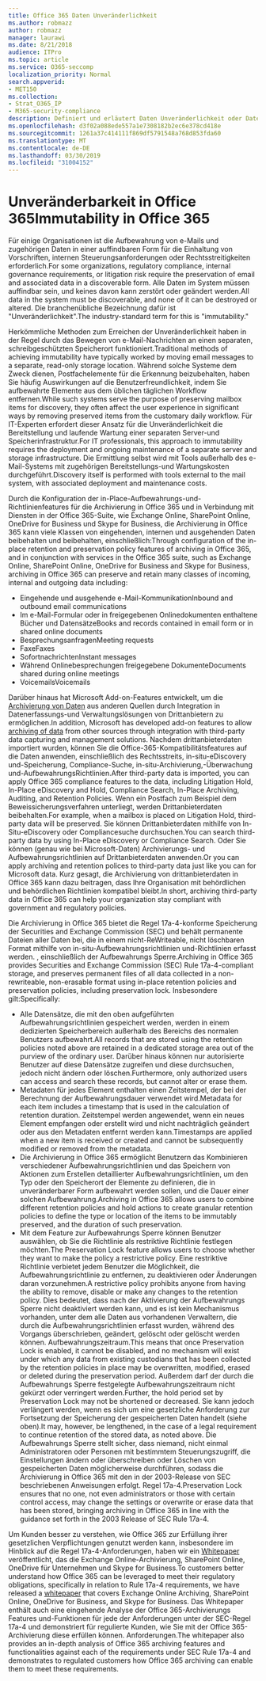 ```yaml
---
title: Office 365 Daten Unveränderlichkeit
ms.author: robmazz
author: robmazz
manager: laurawi
ms.date: 8/21/2018
audience: ITPro
ms.topic: article
ms.service: O365-seccomp
localization_priority: Normal
search.appverid:
- MET150
ms.collection:
- Strat_O365_IP
- M365-security-compliance
description: Definiert und erläutert Daten Unveränderlichkeit oder Daten, die auffindbar und nicht zerstört oder geändert werden müssen.
ms.openlocfilehash: d3f02a088ede557a1e7308182b2ec6e378cd418e
ms.sourcegitcommit: 1261a37c414111f869df5791548a768d853fda60
ms.translationtype: MT
ms.contentlocale: de-DE
ms.lasthandoff: 03/30/2019
ms.locfileid: "31004152"
---
```

# <a name="immutability-in-office-365"></a><span data-ttu-id="53cc5-103">Unveränderbarkeit in Office 365</span><span class="sxs-lookup"><span data-stu-id="53cc5-103">Immutability in Office 365</span></span>
<span data-ttu-id="53cc5-104">Für einige Organisationen ist die Aufbewahrung von e-Mails und zugehörigen Daten in einer auffindbaren Form für die Einhaltung von Vorschriften, internen Steuerungsanforderungen oder Rechtsstreitigkeiten erforderlich.</span><span class="sxs-lookup"><span data-stu-id="53cc5-104">For some organizations, regulatory compliance, internal governance requirements, or litigation risk require the preservation of email and associated data in a discoverable form.</span></span> <span data-ttu-id="53cc5-105">Alle Daten im System müssen auffindbar sein, und keines davon kann zerstört oder geändert werden.</span><span class="sxs-lookup"><span data-stu-id="53cc5-105">All data in the system must be discoverable, and none of it can be destroyed or altered.</span></span> <span data-ttu-id="53cc5-106">Die branchenübliche Bezeichnung dafür ist "Unveränderlichkeit".</span><span class="sxs-lookup"><span data-stu-id="53cc5-106">The industry-standard term for this is "immutability."</span></span> 

<span data-ttu-id="53cc5-107">Herkömmliche Methoden zum Erreichen der Unveränderlichkeit haben in der Regel durch das Bewegen von e-Mail-Nachrichten an einen separaten, schreibgeschützten Speicherort funktioniert.</span><span class="sxs-lookup"><span data-stu-id="53cc5-107">Traditional methods of achieving immutability have typically worked by moving email messages to a separate, read-only storage location.</span></span> <span data-ttu-id="53cc5-108">Während solche Systeme dem Zweck dienen, Postfachelemente für die Erkennung beizubehalten, haben Sie häufig Auswirkungen auf die Benutzerfreundlichkeit, indem Sie aufbewahrte Elemente aus dem üblichen täglichen Workflow entfernen.</span><span class="sxs-lookup"><span data-stu-id="53cc5-108">While such systems serve the purpose of preserving mailbox items for discovery, they often affect the user experience in significant ways by removing preserved items from the customary daily workflow.</span></span> <span data-ttu-id="53cc5-109">Für IT-Experten erfordert dieser Ansatz für die Unveränderlichkeit die Bereitstellung und laufende Wartung einer separaten Server-und Speicherinfrastruktur.</span><span class="sxs-lookup"><span data-stu-id="53cc5-109">For IT professionals, this approach to immutability requires the deployment and ongoing maintenance of a separate server and storage infrastructure.</span></span> <span data-ttu-id="53cc5-110">Die Ermittlung selbst wird mit Tools außerhalb des e-Mail-Systems mit zugehörigen Bereitstellungs-und Wartungskosten durchgeführt.</span><span class="sxs-lookup"><span data-stu-id="53cc5-110">Discovery itself is performed with tools external to the mail system, with associated deployment and maintenance costs.</span></span>

<span data-ttu-id="53cc5-111">Durch die Konfiguration der in-Place-Aufbewahrungs-und-Richtlinienfeatures für die Archivierung in Office 365 und in Verbindung mit Diensten in der Office 365-Suite, wie Exchange Online, SharePoint Online, OneDrive for Business und Skype for Business, die Archivierung in Office 365 kann viele Klassen von eingehenden, internen und ausgehenden Daten beibehalten und beibehalten, einschließlich:</span><span class="sxs-lookup"><span data-stu-id="53cc5-111">Through configuration of the in-place retention and preservation policy features of archiving in Office 365, and in conjunction with services in the Office 365 suite, such as Exchange Online, SharePoint Online, OneDrive for Business and Skype for Business, archiving in Office 365 can preserve and retain many classes of incoming, internal and outgoing data including:</span></span>
- <span data-ttu-id="53cc5-112">Eingehende und ausgehende e-Mail-Kommunikation</span><span class="sxs-lookup"><span data-stu-id="53cc5-112">Inbound and outbound email communications</span></span>
- <span data-ttu-id="53cc5-113">Im e-Mail-Formular oder in freigegebenen Onlinedokumenten enthaltene Bücher und Datensätze</span><span class="sxs-lookup"><span data-stu-id="53cc5-113">Books and records contained in email form or in shared online documents</span></span>
- <span data-ttu-id="53cc5-114">Besprechungsanfragen</span><span class="sxs-lookup"><span data-stu-id="53cc5-114">Meeting requests</span></span>
- <span data-ttu-id="53cc5-115">Faxe</span><span class="sxs-lookup"><span data-stu-id="53cc5-115">Faxes</span></span>
- <span data-ttu-id="53cc5-116">Sofortnachrichten</span><span class="sxs-lookup"><span data-stu-id="53cc5-116">Instant messages</span></span>
- <span data-ttu-id="53cc5-117">Während Onlinebesprechungen freigegebene Dokumente</span><span class="sxs-lookup"><span data-stu-id="53cc5-117">Documents shared during online meetings</span></span>
- <span data-ttu-id="53cc5-118">Voicemails</span><span class="sxs-lookup"><span data-stu-id="53cc5-118">Voicemails</span></span>

<span data-ttu-id="53cc5-119">Darüber hinaus hat Microsoft Add-on-Features entwickelt, um die [Archivierung von Daten](https://support.office.com/article/Archiving-third-party-data-in-Office-365-0ce338d5-3666-4a18-86ab-c6910ff408cc) aus anderen Quellen durch Integration in Datenerfassungs-und Verwaltungslösungen von Drittanbietern zu ermöglichen.</span><span class="sxs-lookup"><span data-stu-id="53cc5-119">In addition, Microsoft has developed add-on features to allow [archiving of data](https://support.office.com/article/Archiving-third-party-data-in-Office-365-0ce338d5-3666-4a18-86ab-c6910ff408cc) from other sources through integration with third-party data capturing and management solutions.</span></span> <span data-ttu-id="53cc5-120">Nachdem drittanbieterdaten importiert wurden, können Sie die Office-365-Kompatibilitätsfeatures auf die Daten anwenden, einschließlich des Rechtsstreits, in-situ-eDiscovery und-Speicherung, Compliance-Suche, in-situ-Archivierung,-Überwachung und-AufbewahrungsRichtlinien.</span><span class="sxs-lookup"><span data-stu-id="53cc5-120">After third-party data is imported, you can apply Office 365 compliance features to the data, including Litigation Hold, In-Place eDiscovery and Hold, Compliance Search, In-Place Archiving, Auditing, and Retention Policies.</span></span> <span data-ttu-id="53cc5-121">Wenn ein Postfach zum Beispiel dem Beweissicherungsverfahren unterliegt, werden Drittanbieterdaten beibehalten.</span><span class="sxs-lookup"><span data-stu-id="53cc5-121">For example, when a mailbox is placed on Litigation Hold, third-party data will be preserved.</span></span> <span data-ttu-id="53cc5-122">Sie können Drittanbieterdaten mithilfe von In-Situ-eDiscovery oder Compliancesuche durchsuchen.</span><span class="sxs-lookup"><span data-stu-id="53cc5-122">You can search third-party data by using In-Place eDiscovery or Compliance Search.</span></span> <span data-ttu-id="53cc5-123">Oder Sie können (genau wie bei Microsoft-Daten) Archivierungs- und Aufbewahrungsrichtlinien auf Drittanbieterdaten anwenden.</span><span class="sxs-lookup"><span data-stu-id="53cc5-123">Or you can apply archiving and retention polices to third-party data just like you can for Microsoft data.</span></span> <span data-ttu-id="53cc5-124">Kurz gesagt, die Archivierung von drittanbieterdaten in Office 365 kann dazu beitragen, dass Ihre Organisation mit behördlichen und behördlichen Richtlinien kompatibel bleibt.</span><span class="sxs-lookup"><span data-stu-id="53cc5-124">In short, archiving third-party data in Office 365 can help your organization stay compliant with government and regulatory policies.</span></span>

<span data-ttu-id="53cc5-125">Die Archivierung in Office 365 bietet die Regel 17a-4-konforme Speicherung der Securities and Exchange Commission (SEC) und behält permanente Dateien aller Daten bei, die in einem nicht-ReWriteable, nicht löschbaren Format mithilfe von in-situ-Aufbewahrungsrichtlinien und-Richtlinien erfasst werden. , einschließlich der Aufbewahrungs Sperre.</span><span class="sxs-lookup"><span data-stu-id="53cc5-125">Archiving in Office 365 provides Securities and Exchange Commission (SEC) Rule 17a-4-compliant storage, and preserves permanent files of all data collected in a non-rewriteable, non-erasable format using in-place retention policies and preservation policies, including preservation lock.</span></span> <span data-ttu-id="53cc5-126">Insbesondere gilt:</span><span class="sxs-lookup"><span data-stu-id="53cc5-126">Specifically:</span></span>
- <span data-ttu-id="53cc5-127">Alle Datensätze, die mit den oben aufgeführten Aufbewahrungsrichtlinien gespeichert werden, werden in einem dedizierten Speicherbereich außerhalb des Bereichs des normalen Benutzers aufbewahrt.</span><span class="sxs-lookup"><span data-stu-id="53cc5-127">All records that are stored using the retention policies noted above are retained in a dedicated storage area out of the purview of the ordinary user.</span></span> <span data-ttu-id="53cc5-128">Darüber hinaus können nur autorisierte Benutzer auf diese Datensätze zugreifen und diese durchsuchen, jedoch nicht ändern oder löschen.</span><span class="sxs-lookup"><span data-stu-id="53cc5-128">Furthermore, only authorized users can access and search these records, but cannot alter or erase them.</span></span>
- <span data-ttu-id="53cc5-129">Metadaten für jedes Element enthalten einen Zeitstempel, der bei der Berechnung der Aufbewahrungsdauer verwendet wird.</span><span class="sxs-lookup"><span data-stu-id="53cc5-129">Metadata for each item includes a timestamp that is used in the calculation of retention duration.</span></span> <span data-ttu-id="53cc5-130">Zeitstempel werden angewendet, wenn ein neues Element empfangen oder erstellt wird und nicht nachträglich geändert oder aus den Metadaten entfernt werden kann.</span><span class="sxs-lookup"><span data-stu-id="53cc5-130">Timestamps are applied when a new item is received or created and cannot be subsequently modified or removed from the metadata.</span></span>
- <span data-ttu-id="53cc5-131">Die Archivierung in Office 365 ermöglicht Benutzern das Kombinieren verschiedener Aufbewahrungsrichtlinien und das Speichern von Aktionen zum Erstellen detaillierter Aufbewahrungsrichtlinien, um den Typ oder den Speicherort der Elemente zu definieren, die in unveränderbarer Form aufbewahrt werden sollen, und die Dauer einer solchen Aufbewahrung.</span><span class="sxs-lookup"><span data-stu-id="53cc5-131">Archiving in Office 365 allows users to combine different retention policies and hold actions to create granular retention policies to define the type or location of the items to be immutably preserved, and the duration of such preservation.</span></span>
- <span data-ttu-id="53cc5-132">Mit dem Feature zur Aufbewahrungs Sperre können Benutzer auswählen, ob Sie die Richtlinie als restriktive Richtlinie festlegen möchten.</span><span class="sxs-lookup"><span data-stu-id="53cc5-132">The Preservation Lock feature allows users to choose whether they want to make the policy a restrictive policy.</span></span> <span data-ttu-id="53cc5-133">Eine restriktive Richtlinie verbietet jedem Benutzer die Möglichkeit, die Aufbewahrungsrichtlinie zu entfernen, zu deaktivieren oder Änderungen daran vorzunehmen.</span><span class="sxs-lookup"><span data-stu-id="53cc5-133">A restrictive policy prohibits anyone from having the ability to remove, disable or make any changes to the retention policy.</span></span> <span data-ttu-id="53cc5-134">Dies bedeutet, dass nach der Aktivierung der Aufbewahrungs Sperre nicht deaktiviert werden kann, und es ist kein Mechanismus vorhanden, unter dem alle Daten aus vorhandenen Verwaltern, die durch die Aufbewahrungsrichtlinien erfasst wurden, während des Vorgangs überschrieben, geändert, gelöscht oder gelöscht werden können. Aufbewahrungszeitraum.</span><span class="sxs-lookup"><span data-stu-id="53cc5-134">This means that once Preservation Lock is enabled, it cannot be disabled, and no mechanism will exist under which any data from existing custodians that has been collected by the retention policies in place may be overwritten, modified, erased or deleted during the preservation period.</span></span> <span data-ttu-id="53cc5-135">Außerdem darf der durch die Aufbewahrungs Sperre festgelegte Aufbewahrungszeitraum nicht gekürzt oder verringert werden.</span><span class="sxs-lookup"><span data-stu-id="53cc5-135">Further, the hold period set by Preservation Lock may not be shortened or decreased.</span></span> <span data-ttu-id="53cc5-136">Sie kann jedoch verlängert werden, wenn es sich um eine gesetzliche Anforderung zur Fortsetzung der Speicherung der gespeicherten Daten handelt (siehe oben).</span><span class="sxs-lookup"><span data-stu-id="53cc5-136">It may, however, be lengthened, in the case of a legal requirement to continue retention of the stored data, as noted above.</span></span> <span data-ttu-id="53cc5-137">Die Aufbewahrungs Sperre stellt sicher, dass niemand, nicht einmal Administratoren oder Personen mit bestimmtem Steuerungszugriff, die Einstellungen ändern oder überschreiben oder Löschen von gespeicherten Daten möglicherweise durchführen, sodass die Archivierung in Office 365 mit den in der 2003-Release von SEC beschriebenen Anweisungen erfolgt. Regel 17a-4.</span><span class="sxs-lookup"><span data-stu-id="53cc5-137">Preservation Lock ensures that no one, not even administrators or those with certain control access, may change the settings or overwrite or erase data that has been stored, bringing archiving in Office 365 in line with the guidance set forth in the 2003 Release of SEC Rule 17a-4.</span></span>

<span data-ttu-id="53cc5-138">Um Kunden besser zu verstehen, wie Office 365 zur Erfüllung ihrer gesetzlichen Verpflichtungen genutzt werden kann, insbesondere im Hinblick auf die Regel 17a-4-Anforderungen, haben wir ein [Whitepaper](https://go.microsoft.com/fwlink/?linkid=830440) veröffentlicht, das die Exchange Online-Archivierung, SharePoint Online, OneDrive für Unternehmen und Skype for Business.</span><span class="sxs-lookup"><span data-stu-id="53cc5-138">To customers better understand how Office 365 can be leveraged to meet their regulatory obligations, specifically in relation to Rule 17a-4 requirements, we have released a [whitepaper](https://go.microsoft.com/fwlink/?linkid=830440) that covers Exchange Online Archiving, SharePoint Online, OneDrive for Business, and Skype for Business.</span></span> <span data-ttu-id="53cc5-139">Das Whitepaper enthält auch eine eingehende Analyse der Office 365-Archivierungs Features und-Funktionen für jede der Anforderungen unter der SEC-Regel 17a-4 und demonstriert für regulierte Kunden, wie Sie mit der Office 365-Archivierung diese erfüllen können. Anforderungen.</span><span class="sxs-lookup"><span data-stu-id="53cc5-139">The whitepaper also provides an in-depth analysis of Office 365 archiving features and functionalities against each of the requirements under SEC Rule 17a-4 and demonstrates to regulated customers how Office 365 archiving can enable them to meet these requirements.</span></span>